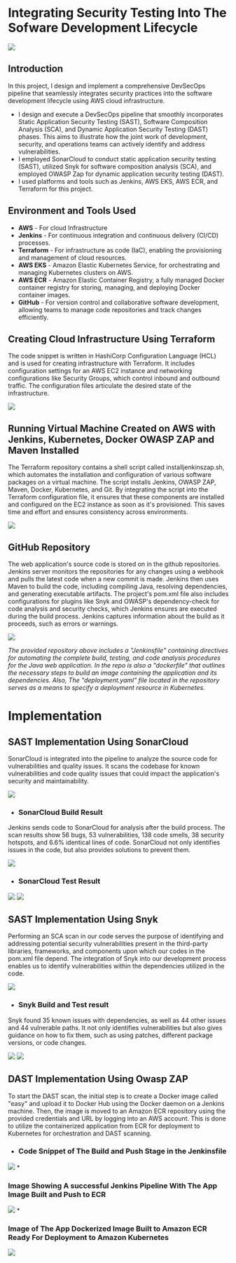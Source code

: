 # Integrating Security Testing Into The Sofware Development Lifecycle
<img src="https://raw.githubusercontent.com/bayulus/devsecops-jenkins-aws/d43e6146dfefaf7f5902677e2872684f4f15d64a/images/DevSecOps-%20Project%20Dissertation.jpg" >

<h2>Introduction</h2> 

In this project, I design and implement a comprehensive DevSecOps pipeline that seamlessly integrates security practices into the software development lifecycle using AWS cloud infrastructure.
  * I design and execute a DevSecOps pipeline that smoothly incorporates Static Application Security Testing (SAST), Software Composition Analysis (SCA), and Dynamic Application Security Testing (DAST) phases. This aims to illustrate how the joint work of development, security, and operations teams can actively identify and address vulnerabilities.
  * I employed SonarCloud to conduct static application security testing (SAST), utilized Snyk for software composition analysis (SCA), and employed OWASP Zap for dynamic application security testing (DAST).
  * I used  platforms and tools such as Jenkins, AWS EKS, AWS ECR, and Terraform for this project.

<h2>Environment and Tools Used</h2>

 * **AWS** - For cloud Infrastructure
 * **Jenkins** -  For continuous integration and continuous delivery (CI/CD) processes.
 * **Terraform** - For infrastructure as code (IaC), enabling the provisioning and management of cloud resources.
 * **AWS EKS** -  Amazon Elastic Kubernetes Service, for orchestrating and managing Kubernetes clusters on AWS.
 * **AWS ECR** - Amazon Elastic Container Registry, a fully managed Docker container registry for storing, managing, and deploying Docker container images.
 * **GitHub** -  For version control and collaborative software development, allowing teams to manage code repositories and track changes efficiently.

<h2>Creating Cloud Infrastructure Using Terraform</h2>
<p>The code snippet is written in HashiCorp Configuration Language (HCL) and is used for creating infrastructure with Terraform. It includes configuration settings for an AWS EC2 instance and networking configurations like Security Groups, which control inbound and outbound traffic. The configuration files articulate the desired state of the infrastructure.</p>

<img src="https://github.com/bayulus/devsecops-jenkins-aws/blob/main/images/mainft.png?raw=true" >

<h2>Running Virtual Machine Created on AWS with Jenkins, Kubernetes, Docker OWASP ZAP and Maven Installed</h2>
<p>The Terraform repository contains a shell script called installjenkinszap.sh, which automates the installation and configuration of various software packages on a virtual machine. The script installs Jenkins, OWASP ZAP, Maven, Docker, Kubernetes, and Git. By integrating the script into the Terraform configuration file, it ensures that these components are installed and configured on the EC2 instance as soon as it's provisioned. This saves time and effort and ensures consistency across environments.</p>

<img src="https://github.com/bayulus/devsecops-jenkins-aws/blob/main/images/8.png" >

<h2>GitHub Repository</h2>
<p>The web application's source code is stored on  in the github repositories. Jenkins server monitors the repositories for any changes using a webhook and pulls the latest code when a new commit is made. Jenkins then uses Maven to build the code, including compiling Java, resolving dependencies, and generating executable artifacts. The project's pom.xml file also includes configurations for plugins like Snyk and OWASP's dependency-check for code analysis and security checks, which Jenkins ensures are executed during the build process. Jenkins captures information about the build as it proceeds, such as errors or warnings.</p>

<img src="https://github.com/bayulus/devsecops-jenkins-aws/blob/main/images/gitrepo.png?raw=true" >

_The provided repository above includes a "Jenkinsfile" containing directives for automating the complete build, testing, and code analysis procedures for the Java web application. In the repo is also a "dockerfile" that outlines the necessary steps to build an image containing the application and its dependencies. Also, The "deployment.yaml" file located in the repository serves as a means to specify a deployment resource in Kubernetes._

# Implementation

<h2>SAST Implementation Using SonarCloud</h2>

<p>SonarCloud is integrated into the pipeline to analyze the source code for vulnerabilities and quality issues. It scans the codebase for known vulnerabilities and code quality issues that could impact the application's security and maintainability.</p>

<img src="https://github.com/bayulus/devsecops-jenkins-aws/blob/main/images/sonarcloud.PNG?raw=true" >

 * <h3>SonarCloud Build Result</h3>
 <p>Jenkins sends code to SonarCloud for analysis after the build process. The scan results show 56 bugs, 53 vulnerabilities, 138 code smells, 38 security hotspots, and 6.6% identical lines of code. SonarCloud not only identifies issues in the code, but also provides solutions to prevent them.</p>
 <img src="https://github.com/bayulus/devsecops-jenkins-aws/blob/main/images/18.PNG?raw=true" >

 * <h3>SonarCloud Test Result</h3>
 <img src="https://github.com/bayulus/devsecops-jenkins-aws/blob/main/images/19.PNG?raw=true" >
 <img src="https://github.com/bayulus/devsecops-jenkins-aws/blob/main/images/20.PNG?raw=true" >

<h2>SAST Implementation Using Snyk</h2>

<p>Performing an SCA scan in our code serves the purpose of identifying and addressing potential security vulnerabilities present in the third-party libraries, frameworks, and components upon which our codes in the pom.xml file depend. The integration of Snyk into our development process enables us to identify vulnerabilities within the dependencies utilized in the code.</p>

<img src="https://github.com/bayulus/devsecops-jenkins-aws/blob/main/images/21.PNG?raw=true" >

 * <h3>Snyk Build and Test result</h3>
 <p>Snyk found 35 known issues with dependencies, as well as 44 other issues and 44 vulnerable paths. It not only identifies vulnerabilities but also gives guidance on how to fix them, such as using patches, different package versions, or code changes.</p>
   <img src="https://github.com/bayulus/devsecops-jenkins-aws/blob/main/images/22.PNG?raw=true" >
   <img src="https://github.com/bayulus/devsecops-jenkins-aws/blob/main/images/23.PNG?raw=true" >

<h2>DAST Implementation Using Owasp ZAP</h2>
<p>To start the DAST scan, the initial step is to create a Docker image called "easy" and upload it to Docker Hub using the Docker daemon on a Jenkins machine. Then, the image is moved to an Amazon ECR repository using the provided credentials and URL by logging into an AWS account. This is done to utilize the containerized application from ECR for deployment to Kubernetes for orchestration and DAST scanning. </p>

 * <h3>Code Snippet of The Build and Push Stage in the Jenkinsfile</h3>
 <img src="https://github.com/bayulus/devsecops-jenkins-aws/blob/main/images/26.PNG?raw=true" >
 * <h3>Image Showing A successful Jenkins Pipeline With The App Image Built and Push to ECR</h3>
 <img src="https://github.com/bayulus/devsecops-jenkins-aws/blob/main/images/24.PNG?raw=true" >
 * <h3>Image of The App Dockerized Image Built to Amazon ECR Ready For Deployment to Amazon Kubernetes</h3>
 <img src="https://github.com/bayulus/devsecops-jenkins-aws/blob/main/images/25.PNG?raw=true" >
 

















